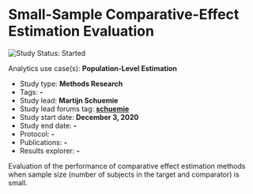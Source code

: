 Small-Sample Comparative-Effect Estimation Evaluation
=====================================================

<img src="https://img.shields.io/badge/Study%20Status-Started-blue.svg" alt="Study Status: Started">

 Analytics use case(s): **Population-Level Estimation**
- Study type: **Methods Research**
- Tags: **-**
- Study lead: **Martijn Schuemie**
- Study lead forums tag: **[schuemie](https://forums.ohdsi.org/u/schuemie)**
- Study start date: **December 3, 2020**
- Study end date: **-**
- Protocol: **-**
- Publications: **-**
- Results explorer: **-**

Evaluation of the performance of comparative effect estimation methods when sample size (number of subjects in the target and comparator) is small.


